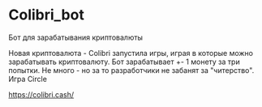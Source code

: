 # Colibri_bot
Бот для зарабатывания криптовалюты

Новая криптовалюта - Colibri запустила игры, играя в которые можно зарабатывать криптовалюту. Бот зарабатывает +- 1 монету за три попытки. Не много - но за то разработчики не забанят за "читерство". Игра Circle

https://colibri.cash/
